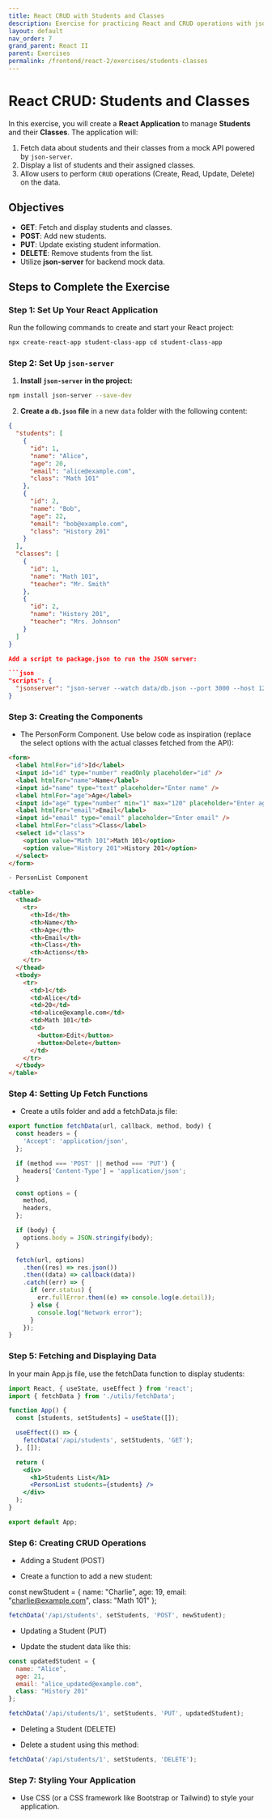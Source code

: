 ```yaml
---
title: React CRUD with Students and Classes
description: Exercise for practicing React and CRUD operations with json-server
layout: default
nav_order: 7
grand_parent: React II
parent: Exercises
permalink: /frontend/react-2/exercises/students-classes
---
```


# React CRUD: Students and Classes

In this exercise, you will create a **React Application** to manage **Students** and their **Classes**. The application will:

1. Fetch data about students and their classes from a mock API powered by `json-server`.
2. Display a list of students and their assigned classes.
3. Allow users to perform `CRUD` operations (Create, Read, Update, Delete) on the data.

## Objectives

- **GET**: Fetch and display students and classes.
- **POST**: Add new students.
- **PUT**: Update existing student information.
- **DELETE**: Remove students from the list.
- Utilize **json-server** for backend mock data.

## Steps to Complete the Exercise

### Step 1: Set Up Your React Application

Run the following commands to create and start your React project:

```bash
npx create-react-app student-class-app cd student-class-app
```

### Step 2: Set Up `json-server`

1. **Install `json-server` in the project:**

```bash
npm install json-server --save-dev
```

2. **Create a `db.json` file** in a new `data` folder with the following content:

```json
{
  "students": [
    {
      "id": 1,
      "name": "Alice",
      "age": 20,
      "email": "alice@example.com",
      "class": "Math 101"
    },
    {
      "id": 2,
      "name": "Bob",
      "age": 22,
      "email": "bob@example.com",
      "class": "History 201"
    }
  ],
  "classes": [
    {
      "id": 1,
      "name": "Math 101",
      "teacher": "Mr. Smith"
    },
    {
      "id": 2,
      "name": "History 201",
      "teacher": "Mrs. Johnson"
    }
  ]
}

Add a script to package.json to run the JSON server:

```json
"scripts": {
  "jsonserver": "json-server --watch data/db.json --port 3000 --host 127.0.0.1"
}
```

### Step 3: Creating the Components

- The PersonForm Component. Use below code as inspiration (replace the select options with the actual classes fetched from the API):

```html
<form>
  <label htmlFor="id">Id</label>
  <input id="id" type="number" readOnly placeholder="id" />
  <label htmlFor="name">Name</label>
  <input id="name" type="text" placeholder="Enter name" />
  <label htmlFor="age">Age</label>
  <input id="age" type="number" min="1" max="120" placeholder="Enter age" />
  <label htmlFor="email">Email</label>
  <input id="email" type="email" placeholder="Enter email" />
  <label htmlFor="class">Class</label>
  <select id="class">
    <option value="Math 101">Math 101</option>
    <option value="History 201">History 201</option>
  </select>
</form>

- PersonList Component

<table>
  <thead>
    <tr>
      <th>Id</th>
      <th>Name</th>
      <th>Age</th>
      <th>Email</th>
      <th>Class</th>
      <th>Actions</th>
    </tr>
  </thead>
  <tbody>
    <tr>
      <td>1</td>
      <td>Alice</td>
      <td>20</td>
      <td>alice@example.com</td>
      <td>Math 101</td>
      <td>
        <button>Edit</button>
        <button>Delete</button>
      </td>
    </tr>
  </tbody>
</table>
```

### Step 4: Setting Up Fetch Functions

- Create a utils folder and add a fetchData.js file:

```jsx
export function fetchData(url, callback, method, body) {
  const headers = {
    'Accept': 'application/json',
  };

  if (method === 'POST' || method === 'PUT') {
    headers['Content-Type'] = 'application/json';
  }

  const options = {
    method,
    headers,
  };

  if (body) {
    options.body = JSON.stringify(body);
  }

  fetch(url, options)
    .then((res) => res.json())
    .then((data) => callback(data))
    .catch((err) => {
      if (err.status) {
        err.fullError.then((e) => console.log(e.detail));
      } else {
        console.log("Network error");
      }
    });
}
```

### Step 5: Fetching and Displaying Data

In your main App.js file, use the fetchData function to display students:

```jsx
import React, { useState, useEffect } from 'react';
import { fetchData } from './utils/fetchData';

function App() {
  const [students, setStudents] = useState([]);

  useEffect(() => {
    fetchData('/api/students', setStudents, 'GET');
  }, []);

  return (
    <div>
      <h1>Students List</h1>
      <PersonList students={students} />
    </div>
  );
}

export default App;
```

### Step 6: Creating CRUD Operations
- Adding a Student (POST)

- Create a function to add a new student:

const newStudent = {
  name: "Charlie",
  age: 19,
  email: "charlie@example.com",
  class: "Math 101"
};

```jsx
fetchData('/api/students', setStudents, 'POST', newStudent);
```

- Updating a Student (PUT)

- Update the student data like this:

```jsx
const updatedStudent = {
  name: "Alice",
  age: 21,
  email: "alice_updated@example.com",
  class: "History 201"
};

fetchData('/api/students/1', setStudents, 'PUT', updatedStudent);
```

- Deleting a Student (DELETE)

- Delete a student using this method:

```jsx
fetchData('/api/students/1', setStudents, 'DELETE');
```

### Step 7: Styling Your Application
- Use CSS (or a CSS framework like Bootstrap or Tailwind) to style your application.


